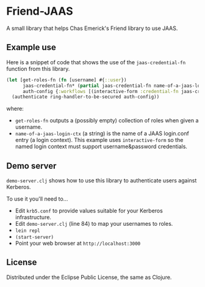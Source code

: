 # Friend-JAAS

A small library that helps Chas Emerick's Friend library to use JAAS.

## Example use

Here is a snippet of code that shows the use of the `jaas-credential-fn` function from this library.

```clojure
(let [get-roles-fn (fn [username] #{::user})
      jaas-credential-fn* (partial jaas-credential-fn name-of-a-jaas-login-ctx get-roles-fn)
      auth-config {:workflows [(interactive-form :credential-fn jaas-credential-fn*)]}]
  (authenticate ring-handler-to-be-secured auth-config))
```
where:
* `get-roles-fn` outputs a (possibly empty) collection of roles when given a username.
* `name-of-a-jaas-login-ctx` (a string) is the name of a JAAS login.conf entry (a login context).
  This example uses `interactive-form` so the named login context must support username&password credentials.

## Demo server

`demo-server.clj` shows how to use this library to authenticate users against Kerberos.

To use it you'll need to...
* Edit `krb5.conf` to provide values suitable for your Kerberos infrastructure.
* Edit `demo-server.clj` (line 84) to map your usernames to roles.
* `lein repl`
* `(start-server)`
* Point your web browser at `http://localhost:3000`

## License

Distributed under the Eclipse Public License, the same as Clojure.